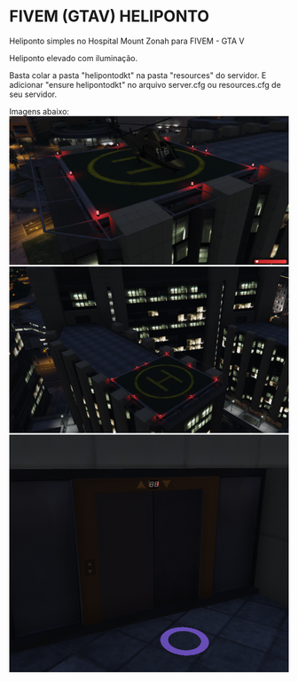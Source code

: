 # FIVEM (GTAV) HELIPONTO 

Heliponto simples no Hospital Mount Zonah para FIVEM - GTA V

Heliponto elevado com iluminação. 

Basta colar a pasta "helipontodkt" na pasta "resources" do servidor. E adicionar "ensure helipontodkt" no arquivo server.cfg ou resources.cfg de seu servidor.

Imagens abaixo:
![alt text](https://github.com/dkt0001/heliponto-hospital-mount-zonah/blob/main/helipontohp2.png?raw=true)
![alt text](https://github.com/dkt0001/heliponto-hospital-mount-zonah/blob/main/helipontohp.png?raw=true)
![alt text](https://github.com/dkt0001/heliponto-hospital-mount-zonah/blob/main/elevador.png?raw=true)
